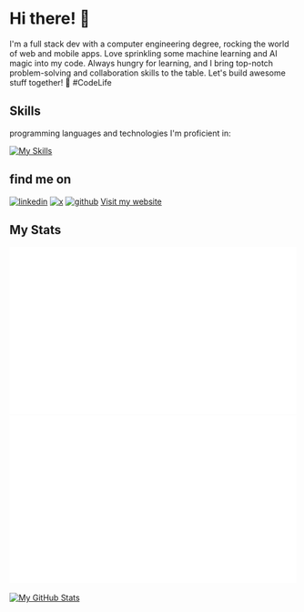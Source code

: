 # Hi there! 👋

I'm a full stack dev with a computer engineering degree, rocking the world of web and mobile apps. Love sprinkling some machine learning and AI magic into my code. Always hungry for learning, and I bring top-notch problem-solving and collaboration skills to the table. Let's build awesome stuff together! 🚀 #CodeLife

## Skills

programming languages and technologies I'm proficient in:

[![My Skills](https://skills.thijs.gg/icons?i=js,html,css,ts,bootstrap,nodejs,express,react,nextjs,tailwind,redux,postman,mysql,nestjs,cpp,cs,py,java,unity,git,firebase,gcp,docker)](https://skills.thijs.gg)


## find me on

 [![linkedin](https://skills.thijs.gg/icons?i=linkedin)](https://www.linkedin.com/in/danielmesfin)
 [![x](https://skills.thijs.gg/icons?i=twitter)](https://twitter.com/DanielM63043720)
 [![github](https://skills.thijs.gg/icons?i=github)](https://github.com/danmesfin)
 [Visit my website](https://danielmesfin.com)

## My Stats
<!--([![My GitHub Language Stats](https://github-readme-stats.vercel.app/api/top-langs/?username=danmesfin&langs_count=5&theme=tokyonight)]() -->

<a href="https://github.com/danmesfin/github-stats">
<img src="https://github.com/danmesfin/github-stats/blob/master/generated/overview.svg#gh-light-mode-only" />
<img src="https://github.com/danmesfin/github-stats/blob/master/generated/languages.svg#gh-light-mode-only" />

[![My GitHub Stats](https://github-readme-stats.vercel.app/api/?username=danmesfin&count_private=true&theme=tokyonight&showicons=true)]()
</a>
